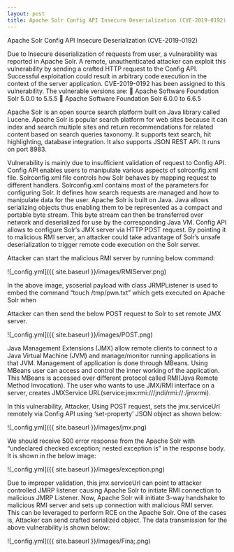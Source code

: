 ```yaml
---
layout: post
title: Apache Solr Config API Insecure Deserialization (CVE-2019-0192)
---
```


Apache Solr Config API Insecure Deserialization (CVE-2019-0192)

Due to Insecure deserialization of requests from user, a vulnerability was reported in Apache Solr. A remote, unauthenticated attacker can exploit this vulnerability by sending a crafted HTTP request to the Config API. Successful exploitation could result in arbitrary code execution in the context of the server application. CVE-2019-0192 has been assigned to this vulnerability. The vulnerable versions are:
	Apache Software Foundation Solr 5.0.0 to 5.5.5
	Apache Software Foundation Solr 6.0.0 to 6.6.5 

Apache Solr is an open source search platform built on Java library called Lucene.
Apache Solr is popular search platform for web sites because it can index and search multiple sites and return recommendations for related content based on search queries taxonomy. It supports text search, hit highlighting, database integration. It also supports JSON REST API. It runs on port 8983.

Vulnerability is mainly due to insufficient validation of request to Config API.
Config API enables users to manipulate various aspects of solrconfig.xml file.
Solrconfig.xml file controls how Solr behaves by mapping request to different handlers. Solrconfig.xml contains most of the parameters for configuring Solr. It defines how search requests are managed and how to manipulate data for the user. 
Apache Solr is built on Java. Java allows serializing objects thus enabling them to be represented as a compact and portable byte stream. This byte stream can then be transferred over network and deserialized for use by the corresponding Java VM. 
Config API allows to configure Solr’s JMX server via HTTP POST request. By pointing it to malicious RMI server, an attacker could take advantage of Solr’s unsafe deserialization to trigger remote code execution on the Solr server.

Attacker can start the malicious RMI server by running below command:

![_config.yml]({{ site.baseurl }}/images/RMIServer.png)
 
In the above image, ysoserial payload with class JRMPListener is used to embed the command “touch /tmp/pwn.txt” which gets executed on Apache Solr when 

Attacker can then send the below POST request to Solr to set remote JMX server.
 
 ![_config.yml]({{ site.baseurl }}/images/POST.png)
 
Java Management Extensions (JMX) allow remote clients to connect to a Java Virtual Machine (JVM) and manage/monitor running applications in that JVM.
Management of application is done through MBeans. Using MBeans user can access and control the inner working of the application. This MBeans is accessed over different protocol called RMI(Java Remote Method Invocation).
The user who wants to use JMX/RMI interface on a server, creates JMXService URL(service:jmx:rmi:///jndi/rmi://<target system>:<port>/jmxrmi).

In this vulnerability, Attacker, Using POST request, sets the jmx.serviceUrl remotely via Config API using ‘set-property’ JSON object as shown below:

![_config.yml]({{ site.baseurl }}/images/jmx.png)
  
We should receive 500 error response from the Apache Solr with “undeclared checked exception; nested exception is” in the response body. It is shown in the below image:
 
 ![_config.yml]({{ site.baseurl }}/images/exception.png)

Due to improper validation, this jmx.serviceUrl can point to attacker controlled JMRP listener causing Apache Solr to initiate RMI connection to malicious JMRP Listener.
Now, Apache Solr will initiate 3-way handshake to malicious RMI server and sets up connection with malicious RMI server. 
This can be leveraged to perform RCE on the Apache Solr. One of the cases is, Attacker can send crafted serialized object.
The data transmission for the above vulnerability is shown below:

![_config.yml]({{ site.baseurl }}/images/Fina;.png)
 



